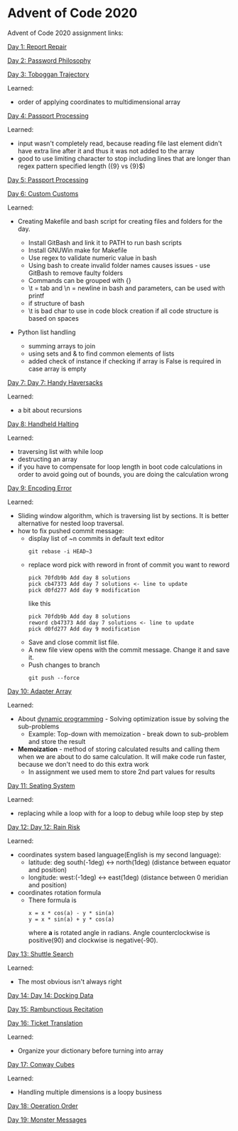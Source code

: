 # Advent of Code 2020

Advent of Code 2020 assignment links:

[Day 1: Report Repair](https://adventofcode.com/2020/day/1)

[Day 2: Password Philosophy](https://adventofcode.com/2020/day/2)

[Day 3: Toboggan Trajectory](https://adventofcode.com/2020/day/3)

Learned:

- order of applying coordinates to multidimensional array

[Day 4: Passport Processing](https://adventofcode.com/2020/day/4)

Learned:

- input wasn't completely read, because reading file last element didn't have extra line after it and thus it was not added to the array
- good to use limiting character to stop including lines that are longer than regex pattern specified length ({9} vs {9}$)

[Day 5: Passport Processing](https://adventofcode.com/2020/day/5)

[Day 6: Custom Customs](https://adventofcode.com/2020/day/6)

Learned:

- Creating Makefile and bash script for creating files and folders for the day.
    - Install GitBash and link it to PATH to run bash scripts
    - Install GNUWin make for Makefile
    - Use regex to validate numeric value in bash
    - Using bash to create invalid folder names causes issues - use GitBash to remove faulty folders
    - Commands can be grouped with {}
    - \t = tab and \n = newline in bash and parameters, can be used with printf
    - if structure of bash
    - \t is bad char to use in code block creation if all code structure is based on spaces

- Python list handling
    - summing arrays to join
    - using sets and & to find common elements of lists
    - added check of instance if checking if array is False is required in case array is empty

[Day 7: Day 7: Handy Haversacks](https://adventofcode.com/2020/day/7)

Learned:

- a bit about recursions

[Day 8: Handheld Halting](https://adventofcode.com/2020/day/8)

Learned:

- traversing list with while loop
- destructing an array
- if you have to compensate for loop length in boot code calculations in order to avoid going out of bounds, you are doing the calculation wrong

[Day 9: Encoding Error](https://adventofcode.com/2020/day/9)

Learned:

- Sliding window algorithm, which is traversing list by sections. It is better alternative for nested loop traversal.
- how to fix pushed commit message:
    - display list of ~n commits in default text editor
      ```
      git rebase -i HEAD~3 
      ```
    - replace word pick with reword in front of commit you want to reword
      ```
      pick 70fdb9b Add day 8 solutions
      pick cb47373 Add day 7 solutions <- line to update
      pick d0fd277 Add day 9 modification
      ```
      like this
      ```
      pick 70fdb9b Add day 8 solutions
      reword cb47373 Add day 7 solutions <- line to update
      pick d0fd277 Add day 9 modification
      ```
    - Save and close commit list file.
    - A new file view opens with the commit message. Change it and save it.
    - Push changes to branch
      ```
      git push --force
      ```

[Day 10: Adapter Array ](https://adventofcode.com/2020/day/10)

Learned:

- About [dynamic programming](https://www.dynamicprogramming.com/) - Solving optimization issue by solving the sub-problems
    - Example: Top-down with memoization - break down to sub-problem and store the result
- **Memoization** - method of storing calculated results and calling them when we are about to do same calculation. It will make code run faster, because we don't need to do this extra work
    - In assignment we used mem to store 2nd part values for results

[Day 11: Seating System](https://adventofcode.com/2020/day/11)

Learned:

- replacing while a loop with for a loop to debug while loop step by step

[Day 12: Day 12: Rain Risk](https://adventofcode.com/2020/day/12)

Learned:

- coordinates system based language(English is my second language):
    - latitude: deg south(-1deg) <-> north(1deg) (distance between equator and position)
    - longitude: west:(-1deg) <-> east(1deg) (distance between 0 meridian and position)
- coordinates rotation formula
    - There formula is
      ```
      x = x * cos(a) - y * sin(a)
      y = x * sin(a) + y * cos(a)
      ```
      where **a** is rotated angle in radians. Angle counterclockwise is positive(90) and clockwise is negative(-90).

[Day 13: Shuttle Search](https://adventofcode.com/2020/day/13)

Learned:

- The most obvious isn't always right

[Day 14: Day 14: Docking Data](https://adventofcode.com/2020/day/14)

[Day 15: Rambunctious Recitation](https://adventofcode.com/2020/day/15)

[Day 16: Ticket Translation](https://adventofcode.com/2020/day/16)

Learned:

- Organize your dictionary before turning into array

[Day 17: Conway Cubes](https://adventofcode.com/2020/day/17)

Learned:

- Handling multiple dimensions is a loopy business

[Day 18: Operation Order](https://adventofcode.com/2020/day/18)

[Day 19: Monster Messages](https://adventofcode.com/2020/day/19)